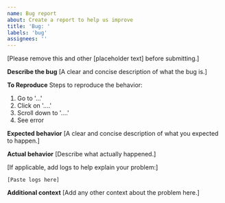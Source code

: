 ```yaml
---
name: Bug report
about: Create a report to help us improve
title: 'Bug: '
labels: 'bug'
assignees: ''
---
```


[Please remove this and other [placeholder text] before submitting.]

**Describe the bug**
[A clear and concise description of what the bug is.]

**To Reproduce**
Steps to reproduce the behavior:

1. Go to '...'
2. Click on '....'
3. Scroll down to '....'
4. See error

**Expected behavior**
[A clear and concise description of what you expected to happen.]

**Actual behavior**
[Describe what actually happened.]

[If applicable, add logs to help explain your problem:]

```console
[Paste logs here]
```

**Additional context**
[Add any other context about the problem here.]
